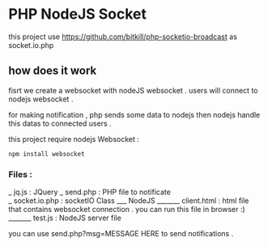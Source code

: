 # PHP NodeJS Socket

this project use https://github.com/bitkill/php-socketio-broadcast as socket.io.php

## how does it work

fisrt we create a websocket with nodeJS websocket . users will connect to nodejs websocket .

for making notification , php sends some data to nodejs then nodejs handle this datas to connected users .

this project require nodejs Websocket :

```npm install websocket```

### Files :

_ jq.js : JQuery 
_ send.php : PHP file to notificate   
_ socket.io.php : socketIO Class
___ NodeJS
_______ client.html : html file that contains websocket connection . you can run this file in browser :)
_______ test.js : NodeJS server file

you can use send.php?msg=MESSAGE HERE to send notifications .

